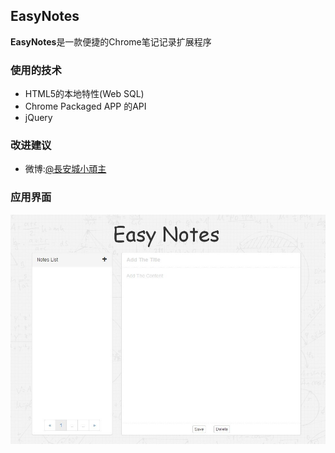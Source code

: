 ## EasyNotes ##

**EasyNotes**是一款便捷的Chrome笔记记录扩展程序

### 使用的技术 ###
* HTML5的本地特性(Web SQL) 
* Chrome Packaged APP 的API
* jQuery 
### 改进建议 ###
* 微博:[@長安城小頑主](http://weibo.com/donghao526)
### 应用界面 ###
![hello world](./images/overview.jpg)

